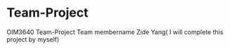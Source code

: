 # Team-Project
  OIM3640 Team-Project
  Team membername
  Zide Yang( I will complete this project by myself)
